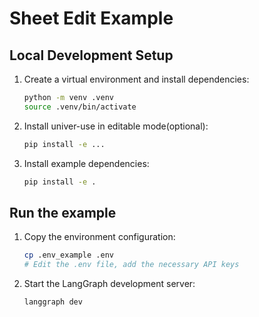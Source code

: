 # Sheet Edit Example

## Local Development Setup


1. Create a virtual environment and install dependencies:
   ```bash
   python -m venv .venv
   source .venv/bin/activate
   ```

2. Install univer-use in editable mode(optional):
   ```bash
   pip install -e ...
   ```

3. Install example dependencies:
   ```bash
   pip install -e .
   ```

## Run the example

1. Copy the environment configuration:
   ```bash
   cp .env_example .env
   # Edit the .env file, add the necessary API keys
   ```

2. Start the LangGraph development server:
   ```bash
   langgraph dev
   ```